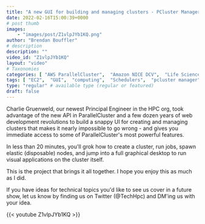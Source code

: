```yaml
---
title: "A new GUI for building and managing clusters - PCluster Manager"
date: 2022-02-16T15:00:39+0000
# post thumb
images:
    - "images/post/Z1vlpJYb1KQ.png"
author: "Brendan Bouffler"
# description
description: ""
video_id: "Z1vlpJYb1KQ"
layout: "video"
# Taxonomies
categories: [ "AWS ParallelCluster",  "Amazon NICE DCV",  "Life Sciences", ]
tags: [ "EC2",  "GUI",  "computing",  "Schedulers",  "pcluster manager",  "ParallelCluster",  "cloud",  "Covid-19",  "Lustre",  "vizualization",  "GPUs",  "High Performance Computing",  "virtualization",  "DCV",  "HPC",  "CPUs",  "Storage",  "research",  "science",  "techshorts", ]
type: "regular" # available type (regular or featured)
draft: false
---
```


Charlie Gruenweld, our newest Principal Engineer in the HPC org, took advantage of the new API in ParallelCluster and a few dozen years of web development revolutions to build a snappy UI for creating and managing clusters that makes it nearly impossible to go wrong - and gives you immediate access to some of ParallelCluster's most powerful features. 

In less than 20 minutes, you'll grok how to create a cluster, run jobs, spawn elastic (disposable) nodes, and jump into a full graphical desktop to run visual applications on the cluster itself.

This is the project that brings it all together. I hope you enjoy this as much as I did.

If you have ideas for technical topics you'd like to see us cover in a future show, let us know by finding us on Twitter (@TechHpc) and DM'ing us with your idea.

{{< youtube Z1vlpJYb1KQ >}}